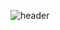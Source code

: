 ![header](https://capsule-render.vercel.app/api?type=Waving&color=4898ff&height=200&section=header&text=dusloop&fontColor=ffffff&fontSize=50&animation=fadeIn&fontAlignY=40)
